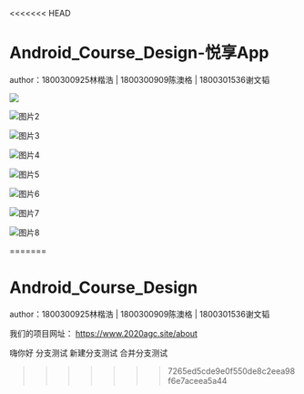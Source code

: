 <<<<<<< HEAD
# Android_Course_Design-悦享App

author：1800300925林楷浩 | 1800300909陈澳格 | 1800301536谢文韬

![](.\Image\图片1.jpg)

![图片2](.\Image\图片2.jpg)

![图片3](.\Image\图片3.png)

![图片4](.\Image\图片4.png)

![图片5](.\Image\图片5.png)

![图片6](.\Image\图片6.png)

![图片7](.\Image\图片7.jpg)

![图片8](.\Image\图片8.jpg)


=======
# Android_Course_Design

author：1800300925林楷浩 | 1800300909陈澳格 | 1800301536谢文韬

我们的项目网址：
https://www.2020agc.site/about

嗨你好
分支测试
新建分支测试
合并分支测试
>>>>>>> 7265ed5cde9e0f550de8c2eea98f6e7aceea5a44
